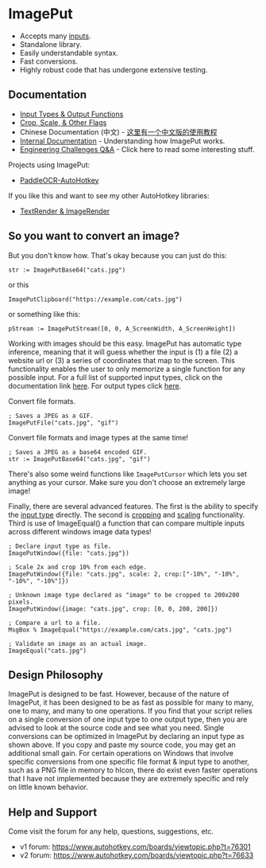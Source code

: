 # ImagePut

* Accepts many [inputs](https://github.com/iseahound/ImagePut/wiki/Input-Types-&-Output-Functions#input-types). 
* Standalone library.
* Easily understandable syntax. 
* Fast conversions.
* Highly robust code that has undergone extensive testing. 

## Documentation

* [Input Types & Output Functions](https://github.com/iseahound/ImagePut/wiki/Input-Types-&-Output-Functions)
* [Crop, Scale, & Other Flags](https://github.com/iseahound/ImagePut/wiki/Crop,-Scale,-&-Other-Flags)
* Chinese Documentation (中文) - [这里有一个中文版的使用教程](https://www.autoahk.com/archives/37246)
* [Internal Documentation](https://github.com/iseahound/ImagePut/wiki/Internal-Documentation) - Understanding how ImagePut works. 
* [Engineering Challenges Q&A](https://github.com/iseahound/ImagePut/wiki/Engineering-Challenges-Q&A) - Click here to read some interesting stuff. 

Projects using ImagePut:

* [PaddleOCR-AutoHotkey](https://github.com/telppa/PaddleOCR-AutoHotkey)

If you like this and want to see my other AutoHotkey libraries:

* [TextRender & ImageRender](https://github.com/iseahound/TextRender)

## So you want to convert an image?

But you don't know how. That's okay because you can just do this:

    str := ImagePutBase64("cats.jpg")

or this

    ImagePutClipboard("https://example.com/cats.jpg")
    
or something like this:

    pStream := ImagePutStream([0, 0, A_ScreenWidth, A_ScreenHeight])
    
Working with images should be this easy. ImagePut has automatic type inference, meaning that it will guess whether the input is (1) a file (2) a website url or (3) a series of coordinates that map to the screen. This functionality enables the user to only memorize a single function for any possible input. For a full list of supported input types, click on the documentation link [here](https://github.com/iseahound/ImagePut/wiki/Input-Types-&-Output-Functions#input-types). For output types click [here](https://github.com/iseahound/ImagePut/wiki/Input-Types-&-Output-Functions#output-functions). 

Convert file formats. 

    ; Saves a JPEG as a GIF. 
    ImagePutFile("cats.jpg", "gif")
    
Convert file formats and image types at the same time!

    ; Saves a JPEG as a base64 encoded GIF. 
    str := ImagePutBase64("cats.jpg", "gif")
    
There's also some weird functions like ```ImagePutCursor``` which lets you set anything as your cursor. Make sure you don't choose an extremely large image! 

Finally, there are several advanced features. The first is the ability to specify the [input type](https://github.com/iseahound/ImagePut/wiki/Input-Types-&-Output-Functions#input-types) directly. The second is [cropping](https://github.com/iseahound/ImagePut/wiki/Crop,-Scale,-&-Other-Flags#crop) and [scaling](https://github.com/iseahound/ImagePut/wiki/Crop,-Scale,-&-Other-Flags#scale) functionality. Third is use of ImageEqual() a function that can compare multiple inputs across different windows image data types!

    ; Declare input type as file.
    ImagePutWindow({file: "cats.jpg"})
    
    ; Scale 2x and crop 10% from each edge.
    ImagePutWindow({file: "cats.jpg", scale: 2, crop:["-10%", "-10%", "-10%", "-10%"]})
    
    ; Unknown image type declared as "image" to be cropped to 200x200 pixels. 
    ImagePutWindow({image: "cats.jpg", crop: [0, 0, 200, 200]})
    
    ; Compare a url to a file.
    MsgBox % ImageEqual("https://example.com/cats.jpg", "cats.jpg")
    
    ; Validate an image as an actual image.
    ImageEqual("cats.jpg")

## Design Philosophy

ImagePut is designed to be fast. However, because of the nature of ImagePut, it has been designed to be as fast as possible for many to many, one to many, and many to one operations. If you find that your script relies on a single conversion of one input type to one output type, then you are advised to look at the source code and see what you need. Single conversions can be optimized in ImagePut by declaring an input type as shown above. If you copy and paste my source code, you may get an additional small gain. For certain operations on Windows that involve specific conversions from one specific file format & input type to another, such as a PNG file in memory to hIcon, there do exist even faster operations that I have not implemented because they are extremely specific and rely on little known behavior. 

## Help and Support

Come visit the forum for any help, questions, suggestions, etc.

* v1 forum: https://www.autohotkey.com/boards/viewtopic.php?t=76301
* v2 forum: https://www.autohotkey.com/boards/viewtopic.php?t=76633

